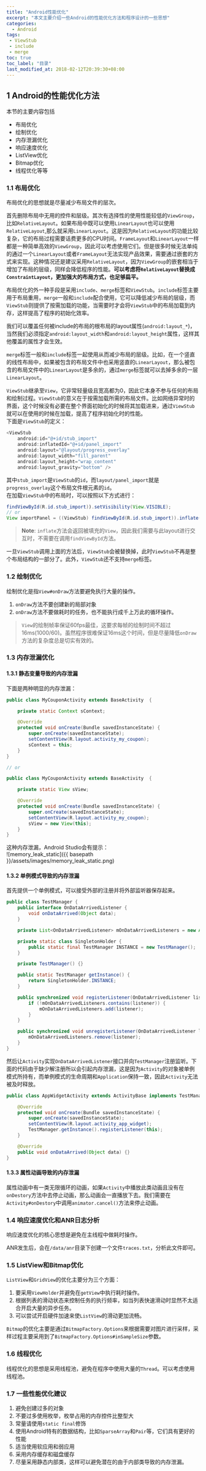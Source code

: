 ```yaml
---
title: "Android性能优化"
excerpt: "本文主要介绍一些Android的性能优化方法和程序设计的一些思想"
categories:
  - Android
tags:
 - ViewStub
 - include
 - merge
toc: true
toc_label: "目录"
last_modified_at: 2018-02-12T20:39:30+08:00
---
```


## 1 Android的性能优化方法

本节的主要内容包括
- 布局优化
- 绘制优化
- 内存泄漏优化
- 响应速度优化
- ListView优化
- Bitmap优化
- 线程优化等等

### 1.1 布局优化

布局优化的思想就是尽量减少布局文件的层次。

首先删除布局中无用的控件和层级。其次有选择性的使用性能较低的`ViewGroup`，比如`RelativeLayout`。如果布局中既可以使用`LinearLayout`也可以使用`RelativeLayout`,那么就采用`LinearLayout`。这是因为`RelativeLayout`的功能比较复杂，它的布局过程需要话费更多的CPU时间。`FrameLayout`和`LinearLayout`一样都是一种简单高效的`ViewGroup`，因此可以考虑使用它们。但是很多时候无法单纯的通过一个`LinearLayout`或者`FrameLayout`无法实现产品效果，需要通过嵌套的方式来实现。这种情况还是建议采用`RelativeLayout`，因为`ViewGroup`的嵌套相当于增加了布局的层级，同样会降低程序的性能。**可以考虑将`RelativeLayout`替换成`ConstraintLayout`，更加强大的布局方式，也足够扁平。**

布局优化的外一种手段是采用`include`、`merge`标签和`ViewStub`。`include`标签主要用于布局重用，`merge`一般和`include`配合使用，它可以降低减少布局的层级，而`ViewStub`则提供了按需加载的功能，当需要时才会将`ViewStub`中的布局加载到内存，这样提高了程序的初始化效率。

我们可以覆盖任何被include的布局的根布局的layout属性(`android:layout_*`)，当然我们必须指定`android:layout_width`和`android:layout_height`属性，这样其他覆盖的属性才会生效。

`merge`标签一般和`include`标签一起使用从而减少布局的层级。比如，在一个竖直的线性布局中，如果被包含的布局文件中也采用竖直的`LinearLayout`，那么被包含的布局文件中的`LinearLayout`是多余的，通过`merge`标签就可以去掉多余的一层`LinearLayout`。

`ViewStub`继承至`View`，它非常轻量级且宽高都为0，因此它本身不参与任何的布局和绘制过程。`ViewStub`的意义在于按需加载所需的布局文件。比如网络异常时的界面，这个时候没有必要在整个界面初始化的时候将其加载进来，通过`ViewStub`就可以在使用的时候在加载，提高了程序初始化时的性能。  
下面是`ViewStub`的定义：  
```java
<ViewStub
    android:id="@+id/stub_import"
    android:inflatedId="@+id/panel_import"
    android:layout="@layout/progress_overlay"
    android:layout_width="fill_parent"
    android:layout_height="wrap_content"
    android:layout_gravity="bottom" />
```
其中`stub_import`是`ViewStub`的`id`，而`layout/panel_import`就是`progress_overlay`这个布局文件根元素的`id`。  
在加载`ViewStub`中的布局时，可以按照以下方式进行：  
```java
findViewById(R.id.stub_import)).setVisibility(View.VISIBLE);
// or
View importPanel = ((ViewStub) findViewById(R.id.stub_import)).inflate();
```
> **Note**: `inflate`方法会返回被填充的`View`，因此我们需要与此layout进行交互时，不需要在调用`findViewById`方法。

一旦`ViewStub`调用上面的方法后，`ViewStub`会被替换掉，此时`ViewStub`不再是整个布局结构的一部分了。此外，`ViewStub`还不支持`merge`标签。

### 1.2 绘制优化
绘制优化是指`View#onDraw`方法要避免执行大量的操作。
1. `onDraw`方法不要创建新的局部对象
2. `onDraw`方法不要做耗时的任务，也不能执行成千上万此的循环操作。

> `View`的绘制帧率保证60fps最佳，这要求每帧的绘制时间不超过16ms(1000/60)。虽然程序很难保证16ms这个时间，但是尽量降低`onDraw`方法的复杂度总是切实有效的。

### 1.3 内存泄漏优化
#### 1.3.1 静态变量导致的内存泄漏
下面是两种明显的内存泄漏：
```java
public class MyCouponActivity extends BaseActivity  {

    private static Context sContext;

    @Override
    protected void onCreate(Bundle savedInstanceState) {
        super.onCreate(savedInstanceState);
        setContentView(R.layout.activity_my_coupon);
        sContext = this;
    }
}

// or

public class MyCouponActivity extends BaseActivity  {

    private static View sView;

    @Override
    protected void onCreate(Bundle savedInstanceState) {
        super.onCreate(savedInstanceState);
        setContentView(R.layout.activity_my_coupon);
        sView = new View(this);
    }
}
```
这种内存泄漏，Android Studio会有提示：  
![memory_leak_static]({{ basepath }}/assets/images/memory_leak_static.png)


#### 1.3.2 单例模式导致的内存泄漏
首先提供一个单例模式，可以接受外部的注册并将外部监听器保存起来。
```java
public class TestManager {
    public interface OnDataArrivedListener {
        void onDataArrived(Object data);
    }

    private List<OnDataArrivedListener> mOnDataArrivedListeners = new ArrayList<>();

    private static class SingletonHolder {
        public static final TestManager INSTANCE = new TestManager();
    }

    private TestManager() {}

    public static TestManager getInstance() {
        return SingletonHolder.INSTANCE;
    }

    public synchronized void registerListener(OnDataArrivedListener listener) {
        if (!mOnDataArrivedListeners.contains(listener)) {
            mOnDataArrivedListeners.add(listener);
        }
    }

    public synchronized void unregisterListener(OnDataArrivedListener listener) {
        mOnDataArrivedListeners.remove(listener);
    }
}
```
然后让`Activity`实现`OnDataArrivedListener`接口并向`TestManager`注册监听。下面的代码由于缺少解注册所以会引起内存泄漏，这是因为`Activity`的对象被单例模式所持有，而单例模式的生命周期和`Application`保持一致，因此`Activity`无法被及时释放。
```java
public class AppWidgetActivity extends ActivityBase implements TestManager.OnDataArrivedListener{

    @Override
    protected void onCreate(Bundle savedInstanceState) {
        super.onCreate(savedInstanceState);
        setContentView(R.layout.activity_app_widget);
        TestManager.getInstance().registerListener(this);
    }

    @Override
    public void onDataArrived(Object data) {}
}
```

#### 1.3.3 属性动画导致的内存泄漏
属性动画中有一类无限循环的动画，如果`Activity`中播放此类动画且没有在`onDestory`方法中去停止动画，那么动画会一直播放下去。我们需要在`Activity#onDestory`中调用`animator.cancel()`方法来停止动画。

### 1.4 响应速度优化和ANR日志分析
响应速度优化的核心思想是避免在主线程中做耗时操作。

ANR发生后，会在`/data/anr`目录下创建一个文件`traces.txt`，分析此文件即可。

### 1.5 ListView和Bitmap优化
`ListView`和`GridView`的优化主要分为三个方面：
1. 要采用`ViewHolder`并避免在`getView`中执行耗时操作。
2. 根据列表的滑动状态来控制任务的执行频率，如当列表快速滑动时显然不太适合开启大量的异步任务。
3. 可以尝试开启硬件加速来使`ListView`的滑动更加流畅。

`Bitmap`的优化主要是通过`BitmapFactory.Options`来根据需要对图片进行采样，采样过程主要采用到了`BitmapFactory.Options#inSampleSize`参数。

### 1.6 线程优化
线程优化的思想是采用线程池，避免在程序中使用大量的`Thread`。可以考虑使用线程池。

### 1.7 一些性能优化建议
1. 避免创建过多的对象
2. 不要过多使用枚举，枚举占用的内存控件比整型大
3. 常量请使用`static final`修饰
4. 使用Android特有的数据结构，比如`SparseArray`和`Pair`等，它们具有更好的性能
5. 适当使用软应用和弱应用
6. 采用内存缓存和磁盘缓存
7. 尽量采用静态内部类，这样可以避免潜在的由于内部类导致的内存泄漏。
